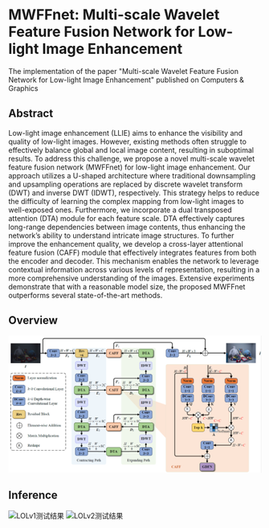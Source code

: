 # MWFFnet: Multi-scale Wavelet Feature Fusion Network for Low-light Image Enhancement
The implementation of the paper "Multi-scale Wavelet Feature Fusion Network for Low-light Image Enhancement" published on Computers & Graphics
## Abstract ##
Low-light image enhancement (LLIE) aims to enhance the visibility and quality of low-light images. However, existing methods often struggle to effectively balance global and local image content, resulting in suboptimal results. To address this challenge, we propose a novel multi-scale wavelet feature fusion network (MWFFnet) for low-light image enhancement. Our approach utilizes a U-shaped architecture where traditional downsampling and upsampling operations are replaced by discrete wavelet transform (DWT) and inverse DWT (IDWT), respectively. This strategy helps to reduce the difficulty of learning the complex mapping from low-light images to well-exposed ones. Furthermore, we incorporate a dual transposed attention (DTA) module for each feature scale. DTA effectively captures long-range dependencies between image contents, thus
enhancing the network’s ability to understand intricate image structures. To further improve the enhancement quality, we develop a cross-layer attentional feature fusion (CAFF) module that effectively integrates features from both the encoder and decoder. This mechanism enables the network to leverage contextual information across various levels of representation, resulting in a more comprehensive understanding of the images. Extensive experiments demonstrate that with a reasonable model size, the proposed MWFFnet outperforms several state-of-the-art methods.
## Overview ##
<img src="https://github.com/ShuchengXia/MWFFnet/blob/main/images/overall.png">

## Inference ##
<img src="https://github.com/ShuchengXia/MWFFnet/blob/main/images/LOLv1.png" title="LOLv1测试结果">
<img src="https://github.com/ShuchengXia/MWFFnet/blob/main/images/LOLv2.png" title="LOLv2测试结果">

